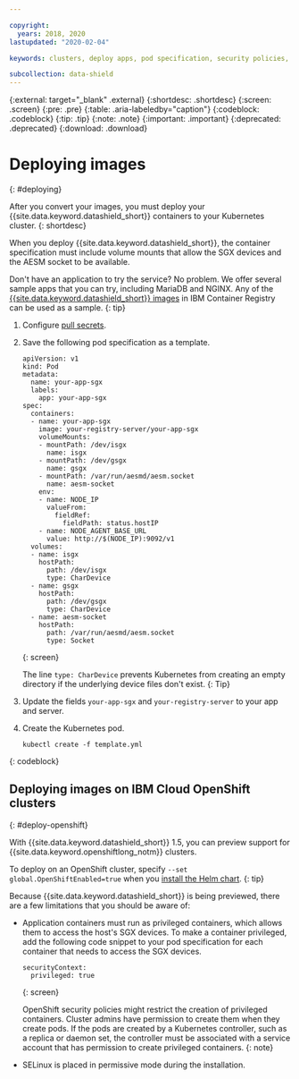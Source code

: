 ```yaml
---

copyright:
  years: 2018, 2020
lastupdated: "2020-02-04"

keywords: clusters, deploy apps, pod specification, security policies, containers, encryption, helm, sample apps, volumes, memory, data in use,

subcollection: data-shield
---
```


{:external: target="_blank" .external}
{:shortdesc: .shortdesc}
{:screen: .screen}
{:pre: .pre}
{:table: .aria-labeledby="caption"}
{:codeblock: .codeblock}
{:tip: .tip}
{:note: .note}
{:important: .important}
{:deprecated: .deprecated}
{:download: .download}


# Deploying images
{: #deploying}

After you convert your images, you must deploy your {{site.data.keyword.datashield_short}} containers to your Kubernetes cluster.
{: shortdesc}

When you deploy {{site.data.keyword.datashield_short}}, the container specification must include volume mounts that allow the SGX devices and the AESM socket to be available.

Don't have an application to try the service? No problem. We offer several sample apps that you can try, including MariaDB and NGINX. Any of the [{{site.data.keyword.datashield_short}} images](/docs/Registry?topic=RegistryImages-datashield-mariadb_starter) in IBM Container Registry can be used as a sample.
{: tip}

1. Configure [pull secrets](/docs/containers?topic=containers-images#other).

2. Save the following pod specification as a template.

    ```
    apiVersion: v1
    kind: Pod
    metadata:
      name: your-app-sgx
      labels:
        app: your-app-sgx
    spec:
      containers:
      - name: your-app-sgx
        image: your-registry-server/your-app-sgx
        volumeMounts:
        - mountPath: /dev/isgx
          name: isgx
        - mountPath: /dev/gsgx
          name: gsgx
        - mountPath: /var/run/aesmd/aesm.socket
          name: aesm-socket
        env:
        - name: NODE_IP
          valueFrom:
            fieldRef:
              fieldPath: status.hostIP
        - name: NODE_AGENT_BASE_URL
          value: http://$(NODE_IP):9092/v1
      volumes:
      - name: isgx
        hostPath:
          path: /dev/isgx
          type: CharDevice
      - name: gsgx
        hostPath:
          path: /dev/gsgx
          type: CharDevice
      - name: aesm-socket
        hostPath:
          path: /var/run/aesmd/aesm.socket
          type: Socket
    ```
    {: screen}

    The line `type: CharDevice` prevents Kubernetes from creating an empty directory if the underlying device files don't exist.
    {: Tip}

3. Update the fields `your-app-sgx` and `your-registry-server` to your app and server.

4. Create the Kubernetes pod.

   ```
   kubectl create -f template.yml
   ```
  {: codeblock}



## Deploying images on IBM Cloud OpenShift clusters
{: #deploy-openshift}

With {{site.data.keyword.datashield_short}} 1.5, you can preview support for {{site.data.keyword.openshiftlong_notm}} clusters.

To deploy on an OpenShift cluster, specify `--set global.OpenShiftEnabled=true` when you [install the Helm chart](/docs/data-shield?topic=data-shield-install).
{: tip}

Because {{site.data.keyword.datashield_short}} is being previewed, there are a few limitations that you should be aware of:

* Application containers must run as privileged containers, which allows them to access the host's SGX devices. To make a container privileged, add the following code snippet to your pod specification for each container that needs to access the SGX devices.

  ```
  securityContext:
    privileged: true
  ```
  {: screen}

  OpenShift security policies might restrict the creation of privileged containers. Cluster admins have permission to create them when they create pods. If the pods are created by a Kubernetes controller, such as a replica or daemon set, the controller must be associated with a service account that has permission to create privileged containers.
  {: note}

* SELinux is placed in permissive mode during the installation. 


